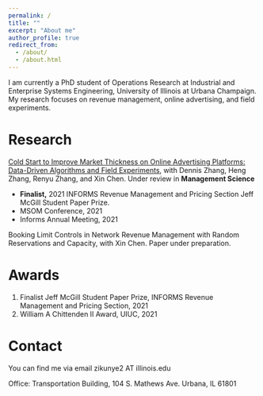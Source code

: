 ```yaml
---
permalink: /
title: ""
excerpt: "About me"
author_profile: true
redirect_from: 
  - /about/
  - /about.html
---
```


I am currently a PhD student of Operations Research at Industrial and Enterprise Systems Engineering, University of Illinois at Urbana Champaign. My research focuses on revenue management, online advertising, and field experiments.

# Research

[Cold Start to Improve Market Thickness on Online Advertising Platforms: Data-Driven Algorithms and Field Experiments](https://papers.ssrn.com/sol3/papers.cfm?abstract_id=3702786), with Dennis Zhang, Heng Zhang, Renyu Zhang, and Xin Chen. Under review in **Management Science**
- **Finalist,** 2021 INFORMS Revenue Management and Pricing Section Jeff McGill Student Paper Prize.
- MSOM Conference, 2021
- Informs Annual Meeting, 2021



Booking Limit Controls in Network Revenue Management with Random Reservations and Capacity, with Xin Chen. Paper under preparation.

# Awards

1. Finalist Jeff McGill Student Paper Prize, INFORMS Revenue Management and Pricing Section, 2021
2. William A Chittenden II Award, UIUC, 2021


# Contact

You can find me via email zikunye2 AT illinois.edu

Office: Transportation Building, 104 S. Mathews Ave. Urbana, IL 61801
